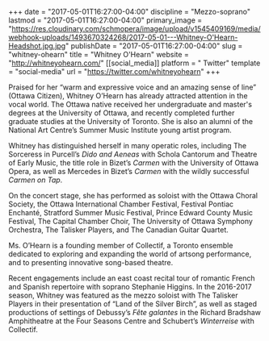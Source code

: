+++
date = "2017-05-01T16:27:00-04:00"
discipline = "Mezzo-soprano"
lastmod = "2017-05-01T16:27:00-04:00"
primary_image = "https://res.cloudinary.com/schmopera/image/upload/v1545409169/media/webhook-uploads/1493670324268/2017-05-01---Whitney-O'Hearn-Headshot.jpg.jpg"
publishDate = "2017-05-01T16:27:00-04:00"
slug = "whitney-ohearn"
title = "Whitney O&#039;Hearn"
website = "http://whitneyohearn.com/"
[[social_media]]
platform = " Twitter"
template = "social-media"
url = "https://twitter.com/whitneyohearn"
+++

Praised for her “warm and expressive voice and an amazing sense of line” (Ottawa Citizen), Whitney O’Hearn has already attracted attention in the vocal world. The Ottawa native received her undergraduate and master's degrees at the University of Ottawa, and recently completed further graduate studies at the University of Toronto. She is also an alumni of the National Art Centre’s Summer Music Institute young artist program.

Whitney has distinguished herself in many operatic roles, including The Sorceress in Purcell’s *Dido and Aeneas* with Schola Cantorum and Theatre of Early Music, the title role in Bizet’s *Carmen* with the University of Ottawa Opera, as well as Mercedes in Bizet’s *Carmen* with the wildly successful *Carmen on Tap*.

On the concert stage, she has performed as soloist with the Ottawa Choral Society, the Ottawa International Chamber Festival, Festival Pontiac Enchanté, Stratford Summer Music Festival, Prince Edward County Music Festival, The Capital Chamber Choir, The University of Ottawa Symphony Orchestra, The Talisker Players, and The Canadian Guitar Quartet.

Ms. O’Hearn is a founding member of Collectìf, a Toronto ensemble dedicated to exploring and expanding the world of artsong performance, and to presenting innovative song-based theatre.

Recent engagements include an east coast recital tour of romantic French and Spanish repertoire with soprano Stephanie Higgins. In the 2016-2017 season, Whitney was featured as the mezzo soloist with The Talisker Players in their presentation of “Land of the Silver Birch”, as well as staged productions of settings of Debussy’s *Fête galantes* in the Richard Bradshaw Amphitheatre at the Four Seasons Centre and Schubert’s *Winterreise* with Collectìf.

